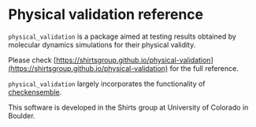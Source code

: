 Physical validation reference
=============================

`physical_validation` is a package aimed at testing results obtained
by molecular dynamics simulations for their physical validity.

Please check [https://shirtsgroup.github.io/physical-validation](https://shirtsgroup.github.io/physical-validation)
for the full reference.

`physical_validation` largely incorporates the functionality of
[checkensemble](https://github.com/shirtsgroup/checkensemble).

This software is developed in the Shirts group at University of 
Colorado in Boulder.

